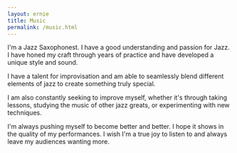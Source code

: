 ```yaml
---
layout: ernie
title: Music
permalink: /music.html
---
```


I'm a Jazz Saxophonest.  I have a good understanding and passion for Jazz. I have honed my craft through years of practice and have developed a unique style and sound.

I have a talent for improvisation and am able to seamlessly blend different elements of jazz to create something truly special.

I am also constantly seeking to improve myself, whether it's through taking lessons, studying the music of other jazz greats, or experimenting with new techniques.

I'm always pushing myself to become better and better.  I hope it shows in the quality of my performances. I wish I'm a true joy to listen to and always leave my audiences wanting more.

